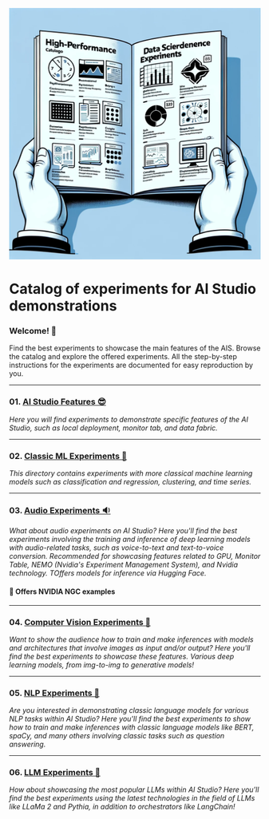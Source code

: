 ![alt](images/catalog-img.png)
# Catalog of experiments for AI Studio demonstrations

### Welcome! 🙂

Find the best experiments to showcase the main features of the AIS. Browse the catalog and explore the offered experiments. All the step-by-step instructions for the experiments are documented for easy reproduction by you.

---

### 01. [AI Studio Features 😎](AI_Studio_Features/)
*Here you will find experiments to demonstrate specific features of the AI Studio, such as local deployment, monitor tab, and data fabric.*

---

### 02. [Classic ML Experiments 🤖](Classic_ML/)
*This directory contains experiments with more classical machine learning models such as classification and regression, clustering, and time series.*

---

### 03. [Audio Experiments 🔉](Audio_Experiments/)
*What about audio experiments on AI Studio? Here you'll find the best experiments involving the training and inference of deep learning models with audio-related tasks, such as voice-to-text and text-to-voice conversion. Recommended for showcasing features related to GPU, Monitor Table, NEMO (Nvidia's Experiment Management System), and Nvidia technology. TOffers models for inference via Hugging Face.*

#### **💚 Offers NVIDIA NGC examples**
---

### 04. [Computer Vision Experiments 📸](Computer_Vision/)
*Want to show the audience how to train and make inferences with models and architectures that involve images as input and/or output? Here you'll find the best experiments to showcase these features. Various deep learning models, from img-to-img to generative models!*

---

### 05. [NLP Experiments 📄](Natural_Language/)
*Are you interested in demonstrating classic language models for various NLP tasks within AI Studio? Here you'll find the best experiments to show how to train and make inferences with classic language models like BERT, spaCy, and many others involving classic tasks such as question answering.*

---

### 06. [LLM Experiments 🦙](LLM_experiments/)
*How about showcasing the most popular LLMs within AI Studio? Here you'll find the best experiments using the latest technologies in the field of LLMs like LLaMa 2 and Pythia, in addition to orchestrators like LangChain!*